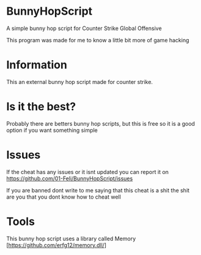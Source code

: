 # BunnyHopScript
A simple bunny hop script for Counter Strike Global Offensive

This program was made for me to know a little bit more of game hacking

# Information
This an external bunny hop script made for counter strike.

# Is it the best?
Probably there are betters bunny hop scripts, but this is free so it is a good option if you want something simple

# Issues
If the cheat has any issues or it isnt updated you can report it on https://github.com/01-Feli/BunnyHopScript/issues

If you are banned dont write to me saying that this cheat is a shit the shit are you that you dont know how to cheat well

# Tools
This bunny hop script uses a library called Memory [https://github.com/erfg12/memory.dll/]
